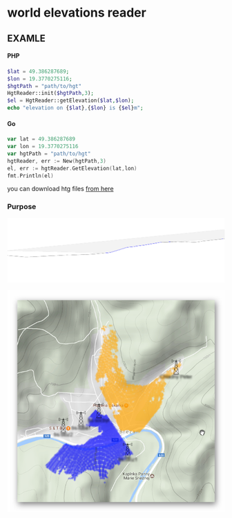 # world elevations reader


## EXAMLE
#### PHP
```php
$lat = 49.386287689;
$lon = 19.3770275116;
$hgtPath = "path/to/hgt"
HgtReader::init($hgtPath,3);
$el = HgtReader::getElevation($lat,$lon);
echo "elevation on {$lat},{$lon} is {$el}m";
```
#### Go
```go
var lat = 49.386287689
var lon = 19.3770275116
var hgtPath = "path/to/hgt"
hgtReader, err := New(hgtPath,3)
el, err := hgtReader.GetElevation(lat,lon)
fmt.Println(el)
```


you can download htg files [from here](http://www.viewfinderpanoramas.org/Coverage%20map%20viewfinderpanoramas_org3.htm)

### Purpose

![usage1](https://raw.githubusercontent.com/tito10047/hgt-reader/master/example2.png)

![usage2](https://raw.githubusercontent.com/tito10047/hgt-reader/master/example.png)
